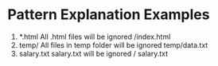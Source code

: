 # Pattern        Explanation                                 Examples
1. *.html        All .html files will be ignored             /index.html  
2. temp/          All files in temp folder will be ignored    temp/data.txt
3. salary.txt     salary.txt will be ignored                  / salary.txt
